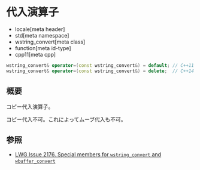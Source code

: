 # 代入演算子
* locale[meta header]
* std[meta namespace]
* wstring_convert[meta class]
* function[meta id-type]
* cpp11[meta cpp]

```cpp
wstring_convert& operator=(const wstring_convert&) = default; // C++11
wstring_convert& operator=(const wstring_convert&) = delete;  // C++14
```

## 概要
コピー代入演算子。

コピー代入不可。これによってムーブ代入も不可。


## 参照
- [LWG Issue 2176. Special members for `wstring_convert` and `wbuffer_convert`](http://www.open-std.org/jtc1/sc22/wg21/docs/lwg-defects.html#2176)

